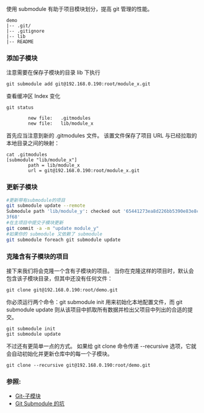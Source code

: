 使用 submodule 有助于项目模块划分，提高 git 管理的性能。

```
demo
|-- .git/
|-- .gitignore
|-- lib
|-- README
```

### 添加子模块

注意需要在保存子模块的目录 lib 下执行

```
git submodule add git@192.168.0.190:root/module_x.git
```

查看缓冲区 Index 变化

```
git status

        new file:   .gitmodules
        new file:   lib/module_x
```

首先应当注意到新的 .gitmodules 文件。 该置文件保存了项目 URL 与已经拉取的本地目录之间的映射：

```
cat .gitmodules
[submodule "lib/module_x"]
        path = lib/module_x
        url = git@192.168.0.190:root/module_x.git
```

### 更新子模块

```bash
#更新带有submodule的项目
git submodule update --remote
Submodule path 'lib/module_y': checked out '65441273ea8d226bb5390e83e8ca76e78807
3f68'
#在主项目中提交子模块更新
git commit -a -m "update module_y"
#如果你的 submodule 又依赖了 submodule
git submodule foreach git submodule update
```

### 克隆含有子模块的项目

接下来我们将会克隆一个含有子模块的项目。 当你在克隆这样的项目时，默认会包含该子模块目录，但其中还没有任何文件：

```
git clone git@192.168.0.190:root/demo.git
```

你必须运行两个命令：git submodule init 用来初始化本地配置文件，而 git submodule update 则从该项目中抓取所有数据并检出父项目中列出的合适的提交。

```
git submodule init
git submodule update
```

不过还有更简单一点的方式。 如果给 git clone 命令传递 --recursive 选项，它就会自动初始化并更新仓库中的每一个子模块。

```
git clone --recursive git@192.168.0.190:root/demo.git
```

### 参照:

- [Git-子模块](http://git-scm.com/book/zh/v2/Git-%E5%B7%A5%E5%85%B7-%E5%AD%90%E6%A8%A1%E5%9D%97)
- [Git Submodule 的坑](http://blog.devtang.com/blog/2013/05/08/git-submodule-issues/)
